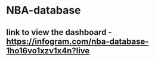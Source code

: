 # NBA-database

## link to view the dashboard - https://infogram.com/nba-database-1ho16vo1xzv1x4n?live
